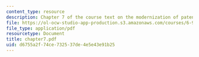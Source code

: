 ```yaml
---
content_type: resource
description: Chapter 7 of the course text on the modernization of patent systems.
file: https://ol-ocw-studio-app-production.s3.amazonaws.com/courses/6-931-development-of-inventions-and-creative-ideas-spring-2008/d6755a2f74ce732537de4e5e43e91b25_chapter7.pdf
file_type: application/pdf
resourcetype: Document
title: chapter7.pdf
uid: d6755a2f-74ce-7325-37de-4e5e43e91b25
---
```

